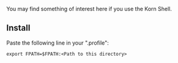 You may find something of interest here if you use the Korn Shell.

## Install

Paste the following line in your ".profile":

```ksh
export FPATH=$FPATH:<Path to this directory>
```
